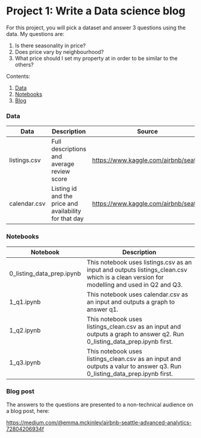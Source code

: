 



# Project 1: Write a Data science blog


For this project, you will pick a dataset and answer 3 questions using the data. My questions are:
1. Is there seasonality in price?
2. Does price vary by neighbourhood?
3. What price should I set my property at in order to be similar to the others?

Contents:

1. [ Data ](#p1)
2. [ Notebooks ](#p2)
3. [ Blog ](#p3)


<a name="p1"></a>
### Data 

| Data        | Description           | Source           | 
| ------------- |-------------|-------------| 
| listings.csv     |Full descriptions and average review score| https://www.kaggle.com/airbnb/seattle | 
| calendar.csv     |Listing id and the price and availability for that day| https://www.kaggle.com/airbnb/seattle |  

<a name="p2"></a>
### Notebooks


| Notebook        | Description           |
| ------------- |-------------|
| 0_listing_data_prep.ipynb  |This notebook uses listings.csv as an input and outputs listings_clean.csv which is a clean version for modelling and used in Q2 and Q3.| 
| 1_q1.ipynb    |This notebook uses calendar.csv as an input and outputs a graph to answer q1.| 
| 1_q2.ipynb   |This notebook uses listings_clean.csv as an input and outputs a graph to answer q2. Run 0_listing_data_prep.ipynb first.| 
| 1_q3.ipynb    |This notebook uses listings_clean.csv as an input and outputs a valur to answer q3. Run 0_listing_data_prep.ipynb first.| 

<a name="p3"></a>
### Blog post

The answers to the questions are presented to a non-technical audience on a blog post, here:

https://medium.com/@emma.mckinley/airbnb-seattle-advanced-analytics-72804206934f
